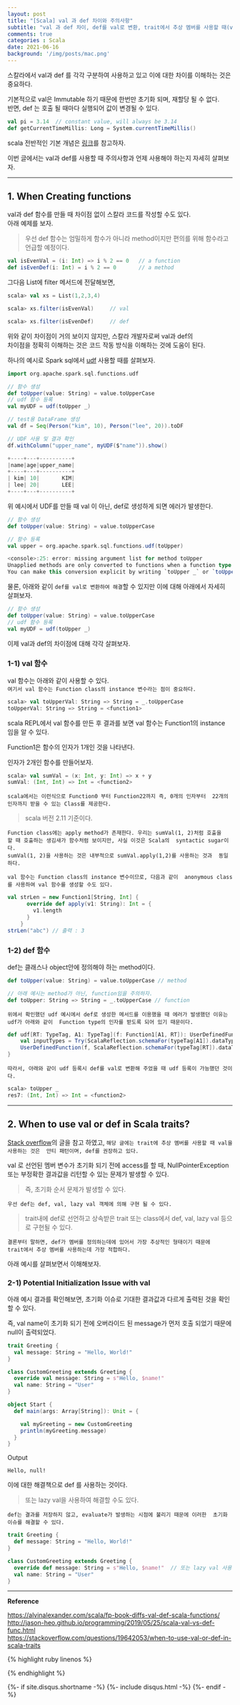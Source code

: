 ```yaml
---
layout: post
title: "[Scala] val 과 def 차이와 주의사항"
subtitle: "val 과 def 차이, def를 val로 변환, trait에서 추상 멤버를 사용할 때(val 사용시 초기화 이슈)"    
comments: true
categories : Scala
date: 2021-06-16
background: '/img/posts/mac.png'
---
```


스칼라에서 val과 def 를 각각 구분하여 사용하고 있고 이에 대한 
차이를 이해하는 것은 중요하다.  

기본적으로 val은 Immutable 하기 때문에 한번만 초기화 되며, 재할당 될 수 없다.    
반면, def 는 호출 될 때마다 실행되어 값이 변경될 수 있다.   

```scala
val pi = 3.14  // constant value, will always be 3.14
def getCurrentTimeMillis: Long = System.currentTimeMillis()
```

scala 전반적인 기본 개념은 [링크](https://wonyong-jang.github.io/scala/2021/02/24/Scala.html)를 
참고하자.   

이번 글에서는 val과 def를 사용할 때 주의사항과 
언제 사용해야 하는지 자세히 살펴보자.   

- - - 

## 1. When Creating functions     

val과 def 함수를 만들 때 차이점 없이 스칼라 코드를 작성할 수도 있다.    
아래 예제를 보자.      

> 우선 def 함수는 엄밀하게 함수가 아니라 method이지만 편의를 위해 함수라고 언급할 예정이다.    

```scala 
val isEvenVal = (i: Int) => i % 2 == 0   // a function
def isEvenDef(i: Int) = i % 2 == 0       // a method
```

그다음 List에 filter 메서드에 전달해보면,   

```scala 
scala> val xs = List(1,2,3,4)

scala> xs.filter(isEvenVal)     // val

scala> xs.filter(isEvenDef)     // def
```    

위와 같이 차이점이 거의 보이지 않지만, 스칼라 개발자로써 val과 def의  
차이점을 정확히 이해하는 것은 코드 작동 방식을 이해하는 것에 도움이 된다.   

하나의 예시로 
Spark sql에서 [udf](https://jaceklaskowski.gitbooks.io/mastering-spark-sql/content/spark-sql-udfs.html) 
사용할 때를 살펴보자.   

```scala
import org.apache.spark.sql.functions.udf

// 함수 생성
def toUpper(value: String) = value.toUpperCase
// udf 함수 등록
val myUDF = udf(toUpper _)

// test용 DataFrame 생성  
val df = Seq(Person("kim", 10), Person("lee", 20)).toDF

// UDF 사용 및 결과 확인 
df.withColumn("upper_name", myUDF($"name")).show()

+----+---+----------+
|name|age|upper_name|
+----+---+----------+
| kim| 10|       KIM|
| lee| 20|       LEE|
+----+---+----------+
```

위 예시에서 UDF를 만들 때 val 이 아닌, def로 생성하게 되면 에러가 발생한다.   

```scala
// 함수 생성
def toUpper(value: String) = value.toUpperCase

// 함수 등록
val upper = org.apache.spark.sql.functions.udf(toUpper)

<console>:25: error: missing argument list for method toUpper
Unapplied methods are only converted to functions when a function type is expected.
You can make this conversion explicit by writing `toUpper _` or `toUpper(_)` instead of `toUpper`.
```

물론, 아래와 같이 `def를 val로 변환하여 해결`할 수 있지만 
이에 대해 아래에서 자세히 살펴보자.   


```scala
// 함수 생성
def toUpper(value: String) = value.toUpperCase
// udf 함수 등록
val myUDF = udf(toUpper _)
```

이제 val과 def의 차이점에 대해 각각 살펴보자.   

### 1-1) val 함수     

val 함수는 아래와 같이 사용할 수 있다.   
`여기서 val 함수는 Function class의 instance 변수라는 점이 중요하다.`   

```scala 
scala> val toUpperVal: String => String = _.toUpperCase
toUpperVal: String => String = <function1>    
```

scala REPL에서 val 함수를 만든 후 결과를 보면 val 함수는 Function1의 
instance 임을 알 수 있다.   

Function1은 함수의 인자가 1개인 것을 나타낸다.   

인자가 2개인 함수를 만들어보자.   

```scala 
scala> val sumVal = (x: Int, y: Int) => x + y
sumVal: (Int, Int) => Int = <function2>   
```

`scala에서는 이런식으로 Function0 부터 Function22까지 즉, 0개의 인자부터 
22개의 인자까지 받을 수 있는 Class를 제공한다.`   

> scala 버전 2.11 기준이다.   

`Function class에는 apply method가 존재한다. 우리는 sumVal(1, 2)처럼 호출을 
할 때 호출하는 생김새가 함수처럼 보이지만, 사실 이것은 Scala의 
syntactic sugar이다.`    
`sumVal(1, 2)을 사용하는 것은 내부적으로 sumVal.apply(1,2)를 사용하는 것과 
동일하다.`    

`val 함수는 Function class의 instance 변수이므로, 다음과 같이 
anonymous class를 사용하여 val 함수를 생성할 수도 있다.`     

```scala   
val strLen = new Function1[String, Int] {
      override def apply(v1: String): Int = {
        v1.length
      }
    }
strLen("abc") // 출력 : 3
```

### 1-2) def 함수    

def는 클래스나 object안에 정의해야 하는 method이다.  


```scala
def toUpper(value: String) = value.toUpperCase // method

// 아래 예시는 method가 아닌, function임을 주의하자.   
def toUpper: String => String = _.toUpperCase // function
```

`위에서 확인했던 udf 예시에서 def로 생성한 메서드를 이용했을 때 에러가 발생했던 이유는 udf가 아래와 같이 
Function type의 인자를 받도록 되어 있기 때문이다.`   

```scala
def udf[RT: TypeTag, A1: TypeTag](f: Function1[A1, RT]): UserDefinedFunction = {
    val inputTypes = Try(ScalaReflection.schemaFor(typeTag[A1]).dataType :: Nil).toOption
    UserDefinedFunction(f, ScalaReflection.schemaFor(typeTag[RT]).dataType, inputTypes)
}
```

`따라서, 아래와 같이 udf 등록시 def를 val로 변환해 주었을 때 udf 등록이 가능했던 것이다.`       

```scala
scala> toUpper _
res7: (Int, Int) => Int = <function2>
```

- - - 

## 2. When to use val or def in Scala traits?   

[Stack overflow](https://stackoverflow.com/questions/19642053/when-to-use-val-or-def-in-scala-traits)의 
글을 참고 하였고, `해당 글에는 trait에 추상 멤버를 사용할 때 val을 사용하는 것은 
안티 패턴이며, def를 권장하고 있다.`        

val 로 선언된 멤버 변수가 초기화 되기 전에 access를 할 때, NullPointerException 또는 부정확한 결과값을 
리턴할 수 있는 문제가 발생할 수 있다.   

> 즉, 초기화 순서 문제가 발생할 수 있다.   

`우선 def는 def, val, lazy val 객체에 의해 구현 될 수 있다.`        

> trait내에 def로 선언하고 상속받은 trait 또는 class에서 def, val, lazy val 등으로 
구현될 수 있다.   


`결론부터 말하면, def가 멤버를 정의하는데에 있어서 가장 추상적인 형태이기 때문에 
trait에서 추상 멤버를 사용하는데 가장 적합하다.`       

아래 예시를 살펴보면서 이해해보자.   

### 2-1) Potential Initialization Issue with val   

아래 예시 결과를 확인해보면, 초기화 이슈로 기대한 결과값과 다르게 
출력된 것을 확인할 수 있다.  

즉, val name이 초기화 되기 전에 오버라이드 된 message가 먼저 호출 되었기 때문에 
null이 출력되었다.   

```scala
trait Greeting {
  val message: String = "Hello, World!"
}

class CustomGreeting extends Greeting {
  override val message: String = s"Hello, $name!"
  val name: String = "User"
}

object Start {
  def main(args: Array[String]): Unit = {

    val myGreeting = new CustomGreeting
    println(myGreeting.message)
  }
}
```

Output

```
Hello, null!
```

이에 대한 해결책으로 def 를 사용하는 것이다.  

> 또는 lazy val을 사용하여 해결할 수도 있다.  

`def는 결과를 저장하지 않고, evaluate가 발생하는 시점에 불리기 때문에 이러한 
초기화 이슈를 해결할 수 있다.`   

```scala
trait Greeting {
  def message: String = "Hello, World!"
}

class CustomGreeting extends Greeting {
  override def message: String = s"Hello, $name!"  // 또는 lazy val 사용 
  val name: String = "User"
}
```






- - - 

**Reference**    

<https://alvinalexander.com/scala/fp-book-diffs-val-def-scala-functions/>   
<http://jason-heo.github.io/programming/2019/05/25/scala-val-vs-def-func.html>   
<https://stackoverflow.com/questions/19642053/when-to-use-val-or-def-in-scala-traits>   

{% highlight ruby linenos %}

{% endhighlight %}


{%- if site.disqus.shortname -%}
    {%- include disqus.html -%}
{%- endif -%}

